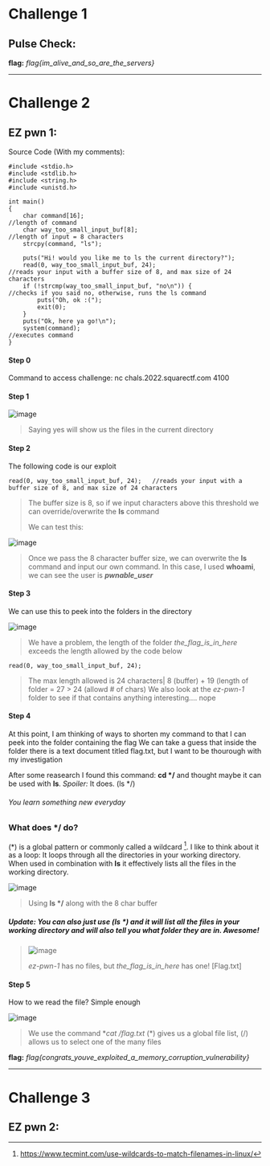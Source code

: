# Challenge 1

## Pulse Check:

**flag:** *flag{im_alive_and_so_are_the_servers}*

___

# Challenge 2

## EZ pwn 1:
Source Code (With my comments):
~~~
#include <stdio.h>
#include <stdlib.h>
#include <string.h>
#include <unistd.h>

int main()
{
    char command[16];                                               //length of command
    char way_too_small_input_buf[8];                                //length of input = 8 characters
    strcpy(command, "ls");
    
    puts("Hi! would you like me to ls the current directory?");
    read(0, way_too_small_input_buf, 24);                           //reads your input with a buffer size of 8, and max size of 24 characters
    if (!strcmp(way_too_small_input_buf, "no\n")) {                 //checks if you said no, otherwise, runs the ls command
        puts("Oh, ok :(");
        exit(0);
    }
    puts("Ok, here ya go!\n");
    system(command);                                                //executes command
}
~~~
#### Step 0
Command to access challenge: nc chals.2022.squarectf.com 4100

#### Step 1
![image](https://user-images.githubusercontent.com/92404926/202836226-ba85e828-c316-427f-9dfa-b402cb98095c.png)
>Saying yes will show us the files in the current directory

#### Step 2
The following code is our exploit
~~~
read(0, way_too_small_input_buf, 24);   //reads your input with a buffer size of 8, and max size of 24 characters
~~~
>The buffer size is 8, so if we input characters above this threshold we can override/overwrite the __ls__ command
>
>We can test this:

![image](https://user-images.githubusercontent.com/92404926/202836546-db868915-baca-44ea-97a3-74d16fce43a3.png)
>Once we pass the 8 character buffer size, we can overwrite the __ls__ command and input our own command.
>In this case, I used __whoami__, we can see the user is ***pwnable_user***

#### Step 3
We can use this to peek into the folders in the directory

![image](https://user-images.githubusercontent.com/92404926/202836728-056602ed-a73b-480a-ab9b-b339440e7b21.png)
>We have a problem, the length of the folder *the_flag_is_in_here* exceeds the length allowed by the code below
~~~
read(0, way_too_small_input_buf, 24);
~~~
>The max length allowed is 24 characters| 8 (buffer) + 19 (length of folder = 27 > 24 (allowd # of chars)
>We also look at the *ez-pwn-1* folder to see if that contains anything interesting.... nope

#### Step 4
At this point, I am thinking of ways to shorten my command to that I can peek into the folder containing the flag
We can take a guess that inside the folder there is a text document titled flag.txt, but I want to be thourough with my investigation

After some reasearch I found this command: __cd */__ and thought maybe it can be used with **ls**. *Spoiler:* It does. (ls */)
###### You learn something new everyday

### What does __*/__ do?
(*) is a global pattern or commonly called a wildcard [^1].
I like to think about it as a loop: It loops through all the directories in your working directory.
When used in combination with __ls__ it effectively lists all the files in the working directory.

[^1]: https://www.tecmint.com/use-wildcards-to-match-filenames-in-linux/

![image](https://user-images.githubusercontent.com/92404926/202837350-e3c0387d-4346-4a08-af0d-b0334d05a3fc.png)
>Using __ls */__ along with the 8 char buffer

##### Update: You can also just use (ls *) and it will list all the files in your working directory and will also tell you what folder they are in. Awesome!

>![image](https://user-images.githubusercontent.com/92404926/202837389-4e9abe53-de37-44cd-8885-30bafa7b5289.png)
>
>_ez-pwn-1_ has no files, but _the_flag_is_in_here_ has one! [Flag.txt]

#### Step 5
How to we read the file?
Simple enough

![image](https://user-images.githubusercontent.com/92404926/202837487-087880ee-c555-44d2-ad86-ddaf922acd45.png)
>We use the command **cat */flag.txt**
>(*) gives us a global file list, (/) allows us to select one of the many files

**flag:** *flag{congrats_youve_exploited_a_memory_corruption_vulnerability}*
___

# Challenge 3

## EZ pwn 2:



